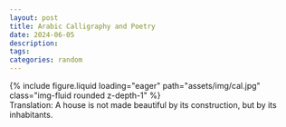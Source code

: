 ```yaml
---
layout: post
title: Arabic Calligraphy and Poetry
date: 2024-06-05
description:
tags:
categories: random
---
```


<div class="row mt-3">
    <div class="col-sm mt-3 mt-md-0">
        {% include figure.liquid loading="eager" path="assets/img/cal.jpg" class="img-fluid rounded z-depth-1" %}
    </div>
</div>
<div class="caption">
    Translation: A house is not made beautiful by its construction, but by its inhabitants.
</div>


